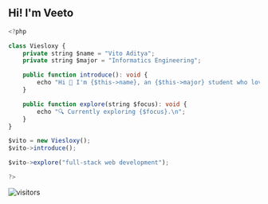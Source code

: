 ## Hi! I'm Veeto

```typescript
<?php

class Viesloxy {
    private string $name = "Vito Aditya";
    private string $major = "Informatics Engineering";

    public function introduce(): void {
        echo "Hi 👋 I'm {$this->name}, an {$this->major} student who loves exploring technology and design to create meaningful digital experiences.\n";
    }

    public function explore(string $focus): void {
        echo "🔍 Currently exploring {$focus}.\n";
    }
}

$vito = new Viesloxy();
$vito->introduce();

$vito->explore("full-stack web development");

?>
```

![visitors](https://visitor-badge.laobi.icu/badge?page_id=viesloxy)
